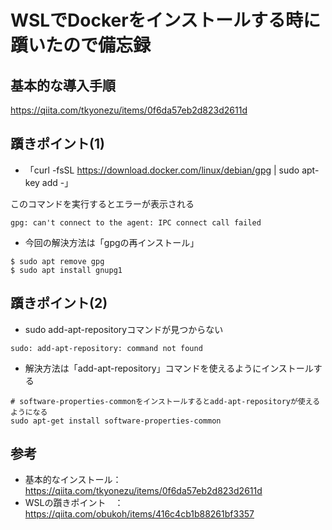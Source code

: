 # WSLでDockerをインストールする時に躓いたので備忘録

## 基本的な導入手順

https://qiita.com/tkyonezu/items/0f6da57eb2d823d2611d


## 躓きポイント(1)
- 「curl -fsSL https://download.docker.com/linux/debian/gpg | sudo apt-key add -」

このコマンドを実行するとエラーが表示される
```
gpg: can't connect to the agent: IPC connect call failed
```

- 今回の解決方法は「gpgの再インストール」
```
$ sudo apt remove gpg
$ sudo apt install gnupg1
```

## 躓きポイント(2)
- sudo add-apt-repositoryコマンドが見つからない
```
sudo: add-apt-repository: command not found
```
- 解決方法は「add-apt-repository」コマンドを使えるようにインストールする
```
# software-properties-commonをインストールするとadd-apt-repositoryが使えるようになる
sudo apt-get install software-properties-common
```


## 参考
- 基本的なインストール：https://qiita.com/tkyonezu/items/0f6da57eb2d823d2611d
- WSLの躓きポイント　：https://qiita.com/obukoh/items/416c4cb1b88261bf3357


